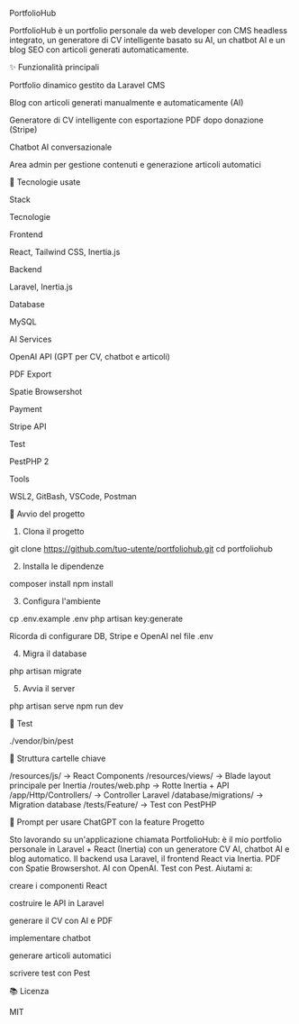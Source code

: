 PortfolioHub

PortfolioHub è un portfolio personale da web developer con CMS headless integrato, un generatore di CV intelligente basato su AI, un chatbot AI e un blog SEO con articoli generati automaticamente.

✨ Funzionalità principali

Portfolio dinamico gestito da Laravel CMS

Blog con articoli generati manualmente e automaticamente (AI)

Generatore di CV intelligente con esportazione PDF dopo donazione (Stripe)

Chatbot AI conversazionale

Area admin per gestione contenuti e generazione articoli automatici

🧰 Tecnologie usate

Stack

Tecnologie

Frontend

React, Tailwind CSS, Inertia.js

Backend

Laravel, Inertia.js

Database

MySQL

AI Services

OpenAI API (GPT per CV, chatbot e articoli)

PDF Export

Spatie Browsershot

Payment

Stripe API

Test

PestPHP 2

Tools

WSL2, GitBash, VSCode, Postman

🚀 Avvio del progetto

1. Clona il progetto

git clone https://github.com/tuo-utente/portfoliohub.git
cd portfoliohub

2. Installa le dipendenze

composer install
npm install

3. Configura l'ambiente

cp .env.example .env
php artisan key:generate

Ricorda di configurare DB, Stripe e OpenAI nel file .env

4. Migra il database

php artisan migrate

5. Avvia il server

php artisan serve
npm run dev

🧪 Test

./vendor/bin/pest

📁 Struttura cartelle chiave

/resources/js/          → React Components
/resources/views/       → Blade layout principale per Inertia
/routes/web.php         → Rotte Inertia + API
/app/Http/Controllers/  → Controller Laravel
/database/migrations/   → Migration database
/tests/Feature/         → Test con PestPHP

🧠 Prompt per usare ChatGPT con la feature Progetto

Sto lavorando su un'applicazione chiamata PortfolioHub: è il mio portfolio personale in Laravel + React (Inertia) con un generatore CV AI, chatbot AI e blog automatico. Il backend usa Laravel, il frontend React via Inertia. PDF con Spatie Browsershot. AI con OpenAI. Test con Pest. Aiutami a:

creare i componenti React

costruire le API in Laravel

generare il CV con AI e PDF

implementare chatbot

generare articoli automatici

scrivere test con Pest

📚 Licenza

MIT
